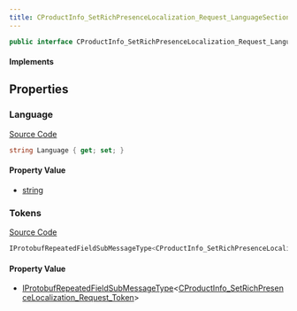 ```yaml
---
title: CProductInfo_SetRichPresenceLocalization_Request_LanguageSection
---
```


```csharp
public interface CProductInfo_SetRichPresenceLocalization_Request_LanguageSection : ITypedProtobuf<CProductInfo_SetRichPresenceLocalization_Request_LanguageSection>, INativeHandle
```

#### Implements

## Properties

### Language

[Source Code](https://github.com/swiftly-solution/swiftlys2/blob/beta/managed/src/SwiftlyS2.Generated/Protobufs/Interfaces/CProductInfo_SetRichPresenceLocalization_Request_LanguageSection.cs#L13)

```csharp
string Language { get; set; }
```

#### Property Value

- [string](https://learn.microsoft.com/dotnet/api/system.string)

### Tokens

[Source Code](https://github.com/swiftly-solution/swiftlys2/blob/beta/managed/src/SwiftlyS2.Generated/Protobufs/Interfaces/CProductInfo_SetRichPresenceLocalization_Request_LanguageSection.cs#L16)

```csharp
IProtobufRepeatedFieldSubMessageType<CProductInfo_SetRichPresenceLocalization_Request_Token> Tokens { get; }
```

#### Property Value

- [IProtobufRepeatedFieldSubMessageType](/docs/api/shared/netmessages/iprotobufrepeatedfieldsubmessagetype-1)<[CProductInfo_SetRichPresenceLocalization_Request_Token](/docs/api/shared/protobufdefinitions/cproductinfo_setrichpresencelocalization_request_token)>

